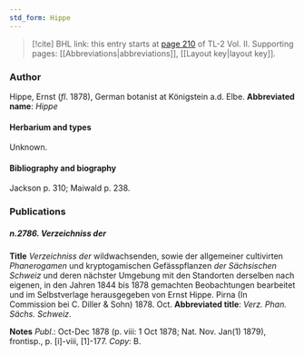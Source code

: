 ```yaml
---
std_form: Hippe
---
```


> [!cite] BHL link: this entry starts at [page 210](https://www.biodiversitylibrary.org/page/33068452) of TL-2 Vol. II.
> Supporting pages: [[Abbreviations|abbreviations]], [[Layout key|layout key]].

### Author

Hippe, Ernst (*fl*. 1878), German botanist at Königstein a.d. Elbe. 
**Abbreviated name**: *Hippe*

#### Herbarium and types

Unknown.

#### Bibliography and biography

Jackson p. 310; Maiwald p. 238.

### Publications

##### n.2786. Verzeichniss der

**Title**
*Verzeichniss der* wildwachsenden, sowie der allgemeiner cultivirten *Phanerogamen* und kryptogamischen Gefässpflanzen *der Sächsischen Schweiz* und deren nächster Umgebung mit den Standorten derselben nach eigenen, in den Jahren 1844 bis 1878 gemachten Beobachtungen bearbeitet und im Selbstverlage herausgegeben von Ernst Hippe. Pirna (In Commission bei C. Diller & Sohn) 1878. Oct.
**Abbreviated title**: *Verz. Phan. Sächs. Schweiz*.

**Notes**
*Publ*.: Oct-Dec 1878 (p. viii: 1 Oct 1878; Nat. Nov. Jan(1) 1879), frontisp., p. \[i\]-viii, \[1\]-177. *Copy*: B.

